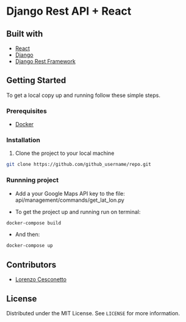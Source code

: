 # Django Rest API + React

## Built with

- [React](https://reactjs.org/)
- [Django](http://djangoproject.com)
- [Django Rest Framework](http://django-rest-framework.org)

## Getting Started

To get a local copy up and running follow these simple steps.

### Prerequisites

- [Docker](http://docker.com)

### Installation

1. Clone the project to your local machine

```sh
git clone https://github.com/github_username/repo.git
```

### Runnning project

- Add a your Google Maps API key to the file: api/management/commands/get_lat_lon.py

- To get the project up and running run on terminal:

```sh
docker-compose build
```

- And then:

```sh
docker-compose up
```

## Contributors

- [Lorenzo Cesconetto](https://www.linkedin.com/in/lorenzo-cesconetto/)

## License

Distributed under the MIT License. See `LICENSE` for more information.
